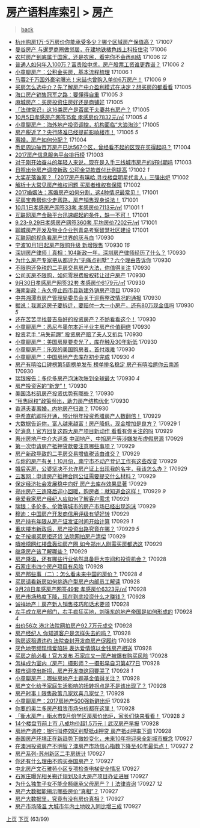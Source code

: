 [房产语料库索引](../../README.md)  > [房产](房产.md)
====
> [back](../README.md)

- [杭州购房1万-5万房价你能承受多少？哪个区域房产保值高？](http://jkwz.applinzi.com/ittc/7021467008573637648.html#%E6%9D%AD%E5%B7%9E%E8%B4%AD%E6%88%BF1%E4%B8%87-5%E4%B8%87%E6%88%BF%E4%BB%B7%E4%BD%A0%E8%83%BD%E6%89%BF%E5%8F%97%E5%A4%9A%E5%B0%91%EF%BC%9F%E5%93%AA%E4%B8%AA%E5%8C%BA%E5%9F%9F%E6%88%BF%E4%BA%A7%E4%BF%9D%E5%80%BC%E9%AB%98%EF%BC%9F) 171007  
- [曼谷房产 与暹罗商圈做邻居，在建地铁橘色线上科技住宅](http://jkwz.applinzi.com/ittc/7021465257153922064.html#%E6%9B%BC%E8%B0%B7%E6%88%BF%E4%BA%A7+%E4%B8%8E%E6%9A%B9%E7%BD%97%E5%95%86%E5%9C%88%E5%81%9A%E9%82%BB%E5%B1%85%EF%BC%8C%E5%9C%A8%E5%BB%BA%E5%9C%B0%E9%93%81%E6%A9%98%E8%89%B2%E7%BA%BF%E4%B8%8A%E7%A7%91%E6%8A%80%E4%BD%8F%E5%AE%85) 171006  
- [农村房产到底属于国家，还是农民，看完你不会再纠结](http://jkwz.applinzi.com/ittc/7021323604401325072.html#%E5%86%9C%E6%9D%91%E6%88%BF%E4%BA%A7%E5%88%B0%E5%BA%95%E5%B1%9E%E4%BA%8E%E5%9B%BD%E5%AE%B6%EF%BC%8C%E8%BF%98%E6%98%AF%E5%86%9C%E6%B0%91%EF%BC%8C%E7%9C%8B%E5%AE%8C%E4%BD%A0%E4%B8%8D%E4%BC%9A%E5%86%8D%E7%BA%A0%E7%BB%93) 171006 *12* 
- [普通人如何年入100万？富贵险中求，房产股票工资谁更靠谱？](http://jkwz.applinzi.com/ittc/7021245325929612305.html#%E6%99%AE%E9%80%9A%E4%BA%BA%E5%A6%82%E4%BD%95%E5%B9%B4%E5%85%A5100%E4%B8%87%EF%BC%9F%E5%AF%8C%E8%B4%B5%E9%99%A9%E4%B8%AD%E6%B1%82%EF%BC%8C%E6%88%BF%E4%BA%A7%E8%82%A1%E7%A5%A8%E5%B7%A5%E8%B5%84%E8%B0%81%E6%9B%B4%E9%9D%A0%E8%B0%B1%EF%BC%9F) 171006 *2* 
- [小童聊房产：公积金买房，基本流程梳理](http://jkwz.applinzi.com/ittc/7021234494558962705.html#%E5%B0%8F%E7%AB%A5%E8%81%8A%E6%88%BF%E4%BA%A7%EF%BC%9A%E5%85%AC%E7%A7%AF%E9%87%91%E4%B9%B0%E6%88%BF%EF%BC%8C%E5%9F%BA%E6%9C%AC%E6%B5%81%E7%A8%8B%E6%A2%B3%E7%90%86) 171006 *1* 
- [马蓉2千万国外豪宅曝光！宋喆也曾购入单价6万房产！](http://jkwz.applinzi.com/ittc/7021113821681419281.html#%E9%A9%AC%E8%93%892%E5%8D%83%E4%B8%87%E5%9B%BD%E5%A4%96%E8%B1%AA%E5%AE%85%E6%9B%9D%E5%85%89%EF%BC%81%E5%AE%8B%E5%96%86%E4%B9%9F%E6%9B%BE%E8%B4%AD%E5%85%A5%E5%8D%95%E4%BB%B76%E4%B8%87%E6%88%BF%E4%BA%A7%EF%BC%81) 171006 *9* 
- [买房怎么选中介？先了解房产中介盈利模式在决定？想买房的都看看](http://jkwz.applinzi.com/ittc/7021089167549924368.html#%E4%B9%B0%E6%88%BF%E6%80%8E%E4%B9%88%E9%80%89%E4%B8%AD%E4%BB%8B%EF%BC%9F%E5%85%88%E4%BA%86%E8%A7%A3%E6%88%BF%E4%BA%A7%E4%B8%AD%E4%BB%8B%E7%9B%88%E5%88%A9%E6%A8%A1%E5%BC%8F%E5%9C%A8%E5%86%B3%E5%AE%9A%EF%BC%9F%E6%83%B3%E4%B9%B0%E6%88%BF%E7%9A%84%E9%83%BD%E7%9C%8B%E7%9C%8B) 171005  
- [海口房产销售冠军之路：要懂得自重](http://jkwz.applinzi.com/ittc/7021079517479830545.html#%E6%B5%B7%E5%8F%A3%E6%88%BF%E4%BA%A7%E9%94%80%E5%94%AE%E5%86%A0%E5%86%9B%E4%B9%8B%E8%B7%AF%EF%BC%9A%E8%A6%81%E6%87%82%E5%BE%97%E8%87%AA%E9%87%8D) 171005 *3* 
- [麻城房产：买房投资住房好还是商铺好](http://jkwz.applinzi.com/ittc/7021071927123379216.html#%E9%BA%BB%E5%9F%8E%E6%88%BF%E4%BA%A7%EF%BC%9A%E4%B9%B0%E6%88%BF%E6%8A%95%E8%B5%84%E4%BD%8F%E6%88%BF%E5%A5%BD%E8%BF%98%E6%98%AF%E5%95%86%E9%93%BA%E5%A5%BD) 171005  
- [「法律常识」这16类房产是否属于夫妻共有房产？](http://jkwz.applinzi.com/ittc/7021059626500621328.html#%E3%80%8C%E6%B3%95%E5%BE%8B%E5%B8%B8%E8%AF%86%E3%80%8D%E8%BF%9916%E7%B1%BB%E6%88%BF%E4%BA%A7%E6%98%AF%E5%90%A6%E5%B1%9E%E4%BA%8E%E5%A4%AB%E5%A6%BB%E5%85%B1%E6%9C%89%E6%88%BF%E4%BA%A7%EF%BC%9F) 171005  
- [10月5日孝感房产网签15套 孝感房价7832元/㎡](http://jkwz.applinzi.com/ittc/7021020507821048849.html#10%E6%9C%885%E6%97%A5%E5%AD%9D%E6%84%9F%E6%88%BF%E4%BA%A7%E7%BD%91%E7%AD%BE15%E5%A5%97+%E5%AD%9D%E6%84%9F%E6%88%BF%E4%BB%B77832%E5%85%83%2F%E3%8E%A1) 171005 *4* 
- [小童聊房产：海外地产投资调控，机构面临“大浪淘沙”](http://jkwz.applinzi.com/ittc/7020876414038049808.html#%E5%B0%8F%E7%AB%A5%E8%81%8A%E6%88%BF%E4%BA%A7%EF%BC%9A%E6%B5%B7%E5%A4%96%E5%9C%B0%E4%BA%A7%E6%8A%95%E8%B5%84%E8%B0%83%E6%8E%A7%EF%BC%8C%E6%9C%BA%E6%9E%84%E9%9D%A2%E4%B8%B4%E2%80%9C%E5%A4%A7%E6%B5%AA%E6%B7%98%E6%B2%99%E2%80%9D) 171005  
- [房产税近了？央行降准已经提前影响楼市！](http://jkwz.applinzi.com/ittc/7020864317820503056.html#%E6%88%BF%E4%BA%A7%E7%A8%8E%E8%BF%91%E4%BA%86%EF%BC%9F%E5%A4%AE%E8%A1%8C%E9%99%8D%E5%87%86%E5%B7%B2%E7%BB%8F%E6%8F%90%E5%89%8D%E5%BD%B1%E5%93%8D%E6%A5%BC%E5%B8%82%EF%BC%81) 171005 *5* 
- [离婚，房产如何分配？](http://jkwz.applinzi.com/ittc/7019494158073594897.html#%E7%A6%BB%E5%A9%9A%EF%BC%8C%E6%88%BF%E4%BA%A7%E5%A6%82%E4%BD%95%E5%88%86%E9%85%8D%EF%BC%9F) 171004  
- [悉尼周边破百万房产已达567个区，曾经看不起的区现在买得起吗？](http://jkwz.applinzi.com/ittc/7020468373916484625.html#%E6%82%89%E5%B0%BC%E5%91%A8%E8%BE%B9%E7%A0%B4%E7%99%BE%E4%B8%87%E6%88%BF%E4%BA%A7%E5%B7%B2%E8%BE%BE567%E4%B8%AA%E5%8C%BA%EF%BC%8C%E6%9B%BE%E7%BB%8F%E7%9C%8B%E4%B8%8D%E8%B5%B7%E7%9A%84%E5%8C%BA%E7%8E%B0%E5%9C%A8%E4%B9%B0%E5%BE%97%E8%B5%B7%E5%90%97%EF%BC%9F) 171004  
- [2017房产信息服务平台排行榜](http://jkwz.applinzi.com/ittc/7020217083567277073.html#2017%E6%88%BF%E4%BA%A7%E4%BF%A1%E6%81%AF%E6%9C%8D%E5%8A%A1%E5%B9%B3%E5%8F%B0%E6%8E%92%E8%A1%8C%E6%A6%9C) 171003  
- [对于刚开始奋斗的年轻人来说，现在是入手三线城市房产的好时期吗](http://jkwz.applinzi.com/ittc/7020102775634134033.html#%E5%AF%B9%E4%BA%8E%E5%88%9A%E5%BC%80%E5%A7%8B%E5%A5%8B%E6%96%97%E7%9A%84%E5%B9%B4%E8%BD%BB%E4%BA%BA%E6%9D%A5%E8%AF%B4%EF%BC%8C%E7%8E%B0%E5%9C%A8%E6%98%AF%E5%85%A5%E6%89%8B%E4%B8%89%E7%BA%BF%E5%9F%8E%E5%B8%82%E6%88%BF%E4%BA%A7%E7%9A%84%E5%A5%BD%E6%97%B6%E6%9C%9F%E5%90%97) 171003  
- [日照出台房产调控新政 公积金贷款首付比例提高](http://jkwz.applinzi.com/ittc/7019904771258057745.html#%E6%97%A5%E7%85%A7%E5%87%BA%E5%8F%B0%E6%88%BF%E4%BA%A7%E8%B0%83%E6%8E%A7%E6%96%B0%E6%94%BF+%E5%85%AC%E7%A7%AF%E9%87%91%E8%B4%B7%E6%AC%BE%E9%A6%96%E4%BB%98%E6%AF%94%E4%BE%8B%E6%8F%90%E9%AB%98) 171002 *1* 
- [大奖花落谁家？「2017房产有嘻哈 寻找楼盘明星代言人」三强出炉](http://jkwz.applinzi.com/ittc/7019832279592076304.html#%E5%A4%A7%E5%A5%96%E8%8A%B1%E8%90%BD%E8%B0%81%E5%AE%B6%EF%BC%9F%E3%80%8C2017%E6%88%BF%E4%BA%A7%E6%9C%89%E5%98%BB%E5%93%88+%E5%AF%BB%E6%89%BE%E6%A5%BC%E7%9B%98%E6%98%8E%E6%98%9F%E4%BB%A3%E8%A8%80%E4%BA%BA%E3%80%8D%E4%B8%89%E5%BC%BA%E5%87%BA%E7%82%89) 171002  
- [解析十大常见房产维权问题 买房者维权有保障](http://jkwz.applinzi.com/ittc/7019787644702295056.html#%E8%A7%A3%E6%9E%90%E5%8D%81%E5%A4%A7%E5%B8%B8%E8%A7%81%E6%88%BF%E4%BA%A7%E7%BB%B4%E6%9D%83%E9%97%AE%E9%A2%98+%E4%B9%B0%E6%88%BF%E8%80%85%E7%BB%B4%E6%9D%83%E6%9C%89%E4%BF%9D%E9%9A%9C) 171002  
- [2017婚姻法：离婚房产如何分割，这4种情况最常见！](http://jkwz.applinzi.com/ittc/7019612584335115281.html#2017%E5%A9%9A%E5%A7%BB%E6%B3%95%EF%BC%9A%E7%A6%BB%E5%A9%9A%E6%88%BF%E4%BA%A7%E5%A6%82%E4%BD%95%E5%88%86%E5%89%B2%EF%BC%8C%E8%BF%994%E7%A7%8D%E6%83%85%E5%86%B5%E6%9C%80%E5%B8%B8%E8%A7%81%EF%BC%81) 171001  
- [买房宝典帮你少走弯路，房产销售现身说法！](http://jkwz.applinzi.com/ittc/7019578043973239825.html#%E4%B9%B0%E6%88%BF%E5%AE%9D%E5%85%B8%E5%B8%AE%E4%BD%A0%E5%B0%91%E8%B5%B0%E5%BC%AF%E8%B7%AF%EF%BC%8C%E6%88%BF%E4%BA%A7%E9%94%80%E5%94%AE%E7%8E%B0%E8%BA%AB%E8%AF%B4%E6%B3%95%EF%BC%81) 171001  
- [10月1日孝感房产网签33套 孝感房价7113元/㎡](http://jkwz.applinzi.com/ittc/7019529631265457169.html#10%E6%9C%881%E6%97%A5%E5%AD%9D%E6%84%9F%E6%88%BF%E4%BA%A7%E7%BD%91%E7%AD%BE33%E5%A5%97+%E5%AD%9D%E6%84%9F%E6%88%BF%E4%BB%B77113%E5%85%83%2F%E3%8E%A1) 171001 *1* 
- [互联网房产金融平台迅速崛起的条件，缺一不可！](http://jkwz.applinzi.com/ittc/7018372309440791568.html#%E4%BA%92%E8%81%94%E7%BD%91%E6%88%BF%E4%BA%A7%E9%87%91%E8%9E%8D%E5%B9%B3%E5%8F%B0%E8%BF%85%E9%80%9F%E5%B4%9B%E8%B5%B7%E7%9A%84%E6%9D%A1%E4%BB%B6%EF%BC%8C%E7%BC%BA%E4%B8%80%E4%B8%8D%E5%8F%AF%EF%BC%81) 171001  
- [9.23-9.29日孝感房产网签360套 平均房价7202元/㎡](http://jkwz.applinzi.com/ittc/7019383232959874064.html#9.23-9.29%E6%97%A5%E5%AD%9D%E6%84%9F%E6%88%BF%E4%BA%A7%E7%BD%91%E7%AD%BE360%E5%A5%97+%E5%B9%B3%E5%9D%87%E6%88%BF%E4%BB%B77202%E5%85%83%2F%E3%8E%A1) 171001  
- [聊城房产开发及物业企业到青岛考察智慧社区建设](http://jkwz.applinzi.com/ittc/7019254449225335824.html#%E8%81%8A%E5%9F%8E%E6%88%BF%E4%BA%A7%E5%BC%80%E5%8F%91%E5%8F%8A%E7%89%A9%E4%B8%9A%E4%BC%81%E4%B8%9A%E5%88%B0%E9%9D%92%E5%B2%9B%E8%80%83%E5%AF%9F%E6%99%BA%E6%85%A7%E7%A4%BE%E5%8C%BA%E5%BB%BA%E8%AE%BE) 171001  
- [互联网的视角看房产世界的灰与白](http://jkwz.applinzi.com/ittc/7019218879656756241.html#%E4%BA%92%E8%81%94%E7%BD%91%E7%9A%84%E8%A7%86%E8%A7%92%E7%9C%8B%E6%88%BF%E4%BA%A7%E4%B8%96%E7%95%8C%E7%9A%84%E7%81%B0%E4%B8%8E%E7%99%BD) 170930  
- [宁波10月1日起房产限购升级 新增限售](http://jkwz.applinzi.com/ittc/7019214468314301457.html#%E5%AE%81%E6%B3%A210%E6%9C%881%E6%97%A5%E8%B5%B7%E6%88%BF%E4%BA%A7%E9%99%90%E8%B4%AD%E5%8D%87%E7%BA%A7+%E6%96%B0%E5%A2%9E%E9%99%90%E5%94%AE) 170930 *16* 
- [深圳房产律师｜真相：104新政一年，深圳房产律师经历了什么？](http://jkwz.applinzi.com/ittc/7019189736328135696.html#%E6%B7%B1%E5%9C%B3%E6%88%BF%E4%BA%A7%E5%BE%8B%E5%B8%88%EF%BD%9C%E7%9C%9F%E7%9B%B8%EF%BC%9A104%E6%96%B0%E6%94%BF%E4%B8%80%E5%B9%B4%EF%BC%8C%E6%B7%B1%E5%9C%B3%E6%88%BF%E4%BA%A7%E5%BE%8B%E5%B8%88%E7%BB%8F%E5%8E%86%E4%BA%86%E4%BB%80%E4%B9%88%EF%BC%9F) 170930  
- [为什么房产专家把从都评为“无痛点别墅”？六个理由告诉你](http://jkwz.applinzi.com/ittc/7019185317171692560.html#%E4%B8%BA%E4%BB%80%E4%B9%88%E6%88%BF%E4%BA%A7%E4%B8%93%E5%AE%B6%E6%8A%8A%E4%BB%8E%E9%83%BD%E8%AF%84%E4%B8%BA%E2%80%9C%E6%97%A0%E7%97%9B%E7%82%B9%E5%88%AB%E5%A2%85%E2%80%9D%EF%BC%9F%E5%85%AD%E4%B8%AA%E7%90%86%E7%94%B1%E5%91%8A%E8%AF%89%E4%BD%A0) 170930  
- [不限购还免税的二手房交易房产大法，你值得关注](http://jkwz.applinzi.com/ittc/7019158820851549200.html#%E4%B8%8D%E9%99%90%E8%B4%AD%E8%BF%98%E5%85%8D%E7%A8%8E%E7%9A%84%E4%BA%8C%E6%89%8B%E6%88%BF%E4%BA%A4%E6%98%93%E6%88%BF%E4%BA%A7%E5%A4%A7%E6%B3%95%EF%BC%8C%E4%BD%A0%E5%80%BC%E5%BE%97%E5%85%B3%E6%B3%A8) 170930  
- [公司买房不限购，如何零税费股权转让过户房产](http://jkwz.applinzi.com/ittc/7019158820897686545.html#%E5%85%AC%E5%8F%B8%E4%B9%B0%E6%88%BF%E4%B8%8D%E9%99%90%E8%B4%AD%EF%BC%8C%E5%A6%82%E4%BD%95%E9%9B%B6%E7%A8%8E%E8%B4%B9%E8%82%A1%E6%9D%83%E8%BD%AC%E8%AE%A9%E8%BF%87%E6%88%B7%E6%88%BF%E4%BA%A7) 170930  
- [9月30日孝感房产网签32套 孝感房价6179元/㎡](http://jkwz.applinzi.com/ittc/7019159848061764624.html#9%E6%9C%8830%E6%97%A5%E5%AD%9D%E6%84%9F%E6%88%BF%E4%BA%A7%E7%BD%91%E7%AD%BE32%E5%A5%97+%E5%AD%9D%E6%84%9F%E6%88%BF%E4%BB%B76179%E5%85%83%2F%E3%8E%A1) 170930  
- [海南新政：永久停止四市县新建外销房产项目](http://jkwz.applinzi.com/ittc/7019142026879304720.html#%E6%B5%B7%E5%8D%97%E6%96%B0%E6%94%BF%EF%BC%9A%E6%B0%B8%E4%B9%85%E5%81%9C%E6%AD%A2%E5%9B%9B%E5%B8%82%E5%8E%BF%E6%96%B0%E5%BB%BA%E5%A4%96%E9%94%80%E6%88%BF%E4%BA%A7%E9%A1%B9%E7%9B%AE) 170930  
- [中共湘潭市房产管理局委员会关于巡察整改情况的通报](http://jkwz.applinzi.com/ittc/7019135594108814353.html#%E4%B8%AD%E5%85%B1%E6%B9%98%E6%BD%AD%E5%B8%82%E6%88%BF%E4%BA%A7%E7%AE%A1%E7%90%86%E5%B1%80%E5%A7%94%E5%91%98%E4%BC%9A%E5%85%B3%E4%BA%8E%E5%B7%A1%E5%AF%9F%E6%95%B4%E6%94%B9%E6%83%85%E5%86%B5%E7%9A%84%E9%80%9A%E6%8A%A5) 170930  
- [据说：我家这房子要拆迁，要赔付一大一小房产，还有80万现金值吗](http://jkwz.applinzi.com/ittc/7019129703582139408.html#%E6%8D%AE%E8%AF%B4%EF%BC%9A%E6%88%91%E5%AE%B6%E8%BF%99%E6%88%BF%E5%AD%90%E8%A6%81%E6%8B%86%E8%BF%81%EF%BC%8C%E8%A6%81%E8%B5%94%E4%BB%98%E4%B8%80%E5%A4%A7%E4%B8%80%E5%B0%8F%E6%88%BF%E4%BA%A7%EF%BC%8C%E8%BF%98%E6%9C%8980%E4%B8%87%E7%8E%B0%E9%87%91%E5%80%BC%E5%90%97) 170930 *5* 
- [还在苦苦寻找普吉岛好的投资房产？不妨看看这个！](http://jkwz.applinzi.com/ittc/7019102433442268176.html#%E8%BF%98%E5%9C%A8%E8%8B%A6%E8%8B%A6%E5%AF%BB%E6%89%BE%E6%99%AE%E5%90%89%E5%B2%9B%E5%A5%BD%E7%9A%84%E6%8A%95%E8%B5%84%E6%88%BF%E4%BA%A7%EF%BC%9F%E4%B8%8D%E5%A6%A8%E7%9C%8B%E7%9C%8B%E8%BF%99%E4%B8%AA%EF%BC%81) 170930  
- [小童聊房产：悉尼与墨尔本近半业主房产价值翻倍](http://jkwz.applinzi.com/ittc/7019096128459637777.html#%E5%B0%8F%E7%AB%A5%E8%81%8A%E6%88%BF%E4%BA%A7%EF%BC%9A%E6%82%89%E5%B0%BC%E4%B8%8E%E5%A2%A8%E5%B0%94%E6%9C%AC%E8%BF%91%E5%8D%8A%E4%B8%9A%E4%B8%BB%E6%88%BF%E4%BA%A7%E4%BB%B7%E5%80%BC%E7%BF%BB%E5%80%8D) 170930  
- [投资老手 “马失前蹄” 投资房产赔了夫人又折兵](http://jkwz.applinzi.com/ittc/7019095560785757200.html#%E6%8A%95%E8%B5%84%E8%80%81%E6%89%8B+%E2%80%9C%E9%A9%AC%E5%A4%B1%E5%89%8D%E8%B9%84%E2%80%9D+%E6%8A%95%E8%B5%84%E6%88%BF%E4%BA%A7%E8%B5%94%E4%BA%86%E5%A4%AB%E4%BA%BA%E5%8F%88%E6%8A%98%E5%85%B5) 170930  
- [小童聊房产：美国房屋要卖光了，库存触及30年新低](http://jkwz.applinzi.com/ittc/7019093796237870097.html#%E5%B0%8F%E7%AB%A5%E8%81%8A%E6%88%BF%E4%BA%A7%EF%BC%9A%E7%BE%8E%E5%9B%BD%E6%88%BF%E5%B1%8B%E8%A6%81%E5%8D%96%E5%85%89%E4%BA%86%EF%BC%8C%E5%BA%93%E5%AD%98%E8%A7%A6%E5%8F%8A30%E5%B9%B4%E6%96%B0%E4%BD%8E) 170930  
- [小童聊房产：乐观的美国购房者，首付艰难](http://jkwz.applinzi.com/ittc/7019092069837177872.html#%E5%B0%8F%E7%AB%A5%E8%81%8A%E6%88%BF%E4%BA%A7%EF%BC%9A%E4%B9%90%E8%A7%82%E7%9A%84%E7%BE%8E%E5%9B%BD%E8%B4%AD%E6%88%BF%E8%80%85%EF%BC%8C%E9%A6%96%E4%BB%98%E8%89%B0%E9%9A%BE) 170930  
- [小童聊房产：中国房地产去库存初步完成](http://jkwz.applinzi.com/ittc/7019091232394052625.html#%E5%B0%8F%E7%AB%A5%E8%81%8A%E6%88%BF%E4%BA%A7%EF%BC%9A%E4%B8%AD%E5%9B%BD%E6%88%BF%E5%9C%B0%E4%BA%A7%E5%8E%BB%E5%BA%93%E5%AD%98%E5%88%9D%E6%AD%A5%E5%AE%8C%E6%88%90) 170930 *4* 
- [房产有嘻哈口碑榜第5周榜单发布 榜单排名稳定 房产有嘻哈邀你云南游](http://jkwz.applinzi.com/ittc/7019060465307747345.html#%E6%88%BF%E4%BA%A7%E6%9C%89%E5%98%BB%E5%93%88%E5%8F%A3%E7%A2%91%E6%A6%9C%E7%AC%AC5%E5%91%A8%E6%A6%9C%E5%8D%95%E5%8F%91%E5%B8%83+%E6%A6%9C%E5%8D%95%E6%8E%92%E5%90%8D%E7%A8%B3%E5%AE%9A+%E6%88%BF%E4%BA%A7%E6%9C%89%E5%98%BB%E5%93%88%E9%82%80%E4%BD%A0%E4%BA%91%E5%8D%97%E6%B8%B8) 170930  
- [瑞银报告：多伦多房产泡沫吹胀到全球最大](http://jkwz.applinzi.com/ittc/7019037070297924625.html#%E7%91%9E%E9%93%B6%E6%8A%A5%E5%91%8A%EF%BC%9A%E5%A4%9A%E4%BC%A6%E5%A4%9A%E6%88%BF%E4%BA%A7%E6%B3%A1%E6%B2%AB%E5%90%B9%E8%83%80%E5%88%B0%E5%85%A8%E7%90%83%E6%9C%80%E5%A4%A7) 170930 *4* 
- [房产投资客的“新宠”！](http://jkwz.applinzi.com/ittc/7019033251153445905.html#%E6%88%BF%E4%BA%A7%E6%8A%95%E8%B5%84%E5%AE%A2%E7%9A%84%E2%80%9C%E6%96%B0%E5%AE%A0%E2%80%9D%EF%BC%81) 170930  
- [美国洛杉矶房产投资优势有哪些？](http://jkwz.applinzi.com/ittc/7019032259271853073.html#%E7%BE%8E%E5%9B%BD%E6%B4%9B%E6%9D%89%E7%9F%B6%E6%88%BF%E4%BA%A7%E6%8A%95%E8%B5%84%E4%BC%98%E5%8A%BF%E6%9C%89%E5%93%AA%E4%BA%9B%EF%BC%9F) 170930  
- [“租售同权”政策频出，助力房产结构优化](http://jkwz.applinzi.com/ittc/7019020825565594641.html#%E2%80%9C%E7%A7%9F%E5%94%AE%E5%90%8C%E6%9D%83%E2%80%9D%E6%94%BF%E7%AD%96%E9%A2%91%E5%87%BA%EF%BC%8C%E5%8A%A9%E5%8A%9B%E6%88%BF%E4%BA%A7%E7%BB%93%E6%9E%84%E4%BC%98%E5%8C%96) 170930  
- [香港夫妻离婚，内地房产归谁？](http://jkwz.applinzi.com/ittc/7019017822611702800.html#%E9%A6%99%E6%B8%AF%E5%A4%AB%E5%A6%BB%E7%A6%BB%E5%A9%9A%EF%BC%8C%E5%86%85%E5%9C%B0%E6%88%BF%E4%BA%A7%E5%BD%92%E8%B0%81%EF%BC%9F) 170930  
- [中希直航即将开通，预计明年投资希腊房产人数翻倍！](http://jkwz.applinzi.com/ittc/7018811704048354321.html#%E4%B8%AD%E5%B8%8C%E7%9B%B4%E8%88%AA%E5%8D%B3%E5%B0%86%E5%BC%80%E9%80%9A%EF%BC%8C%E9%A2%84%E8%AE%A1%E6%98%8E%E5%B9%B4%E6%8A%95%E8%B5%84%E5%B8%8C%E8%85%8A%E6%88%BF%E4%BA%A7%E4%BA%BA%E6%95%B0%E7%BF%BB%E5%80%8D%EF%BC%81) 170929  
- [大数据告诉你，富人越来越富！房产降低，现金增加是良方？](http://jkwz.applinzi.com/ittc/7018780540533212176.html#%E5%A4%A7%E6%95%B0%E6%8D%AE%E5%91%8A%E8%AF%89%E4%BD%A0%EF%BC%8C%E5%AF%8C%E4%BA%BA%E8%B6%8A%E6%9D%A5%E8%B6%8A%E5%AF%8C%EF%BC%81%E6%88%BF%E4%BA%A7%E9%99%8D%E4%BD%8E%EF%BC%8C%E7%8E%B0%E9%87%91%E5%A2%9E%E5%8A%A0%E6%98%AF%E8%89%AF%E6%96%B9%EF%BC%9F) 170929 *1* 
- [好消息！官方回复这四大房产项目新动作 看看有你关注的吗](http://jkwz.applinzi.com/ittc/7018775969823982609.html#%E5%A5%BD%E6%B6%88%E6%81%AF%EF%BC%81%E5%AE%98%E6%96%B9%E5%9B%9E%E5%A4%8D%E8%BF%99%E5%9B%9B%E5%A4%A7%E6%88%BF%E4%BA%A7%E9%A1%B9%E7%9B%AE%E6%96%B0%E5%8A%A8%E4%BD%9C+%E7%9C%8B%E7%9C%8B%E6%9C%89%E4%BD%A0%E5%85%B3%E6%B3%A8%E7%9A%84%E5%90%97) 170929  
- [惠州房地产中介大巡查 中润地产、中旭房产等涉嫌发布虚假房源](http://jkwz.applinzi.com/ittc/7018773738177430545.html#%E6%83%A0%E5%B7%9E%E6%88%BF%E5%9C%B0%E4%BA%A7%E4%B8%AD%E4%BB%8B%E5%A4%A7%E5%B7%A1%E6%9F%A5+%E4%B8%AD%E6%B6%A6%E5%9C%B0%E4%BA%A7%E3%80%81%E4%B8%AD%E6%97%AD%E6%88%BF%E4%BA%A7%E7%AD%89%E6%B6%89%E5%AB%8C%E5%8F%91%E5%B8%83%E8%99%9A%E5%81%87%E6%88%BF%E6%BA%90) 170929  
- [第一次申请房产抵押贷款要注意哪些事项？](http://jkwz.applinzi.com/ittc/7018760760191353872.html#%E7%AC%AC%E4%B8%80%E6%AC%A1%E7%94%B3%E8%AF%B7%E6%88%BF%E4%BA%A7%E6%8A%B5%E6%8A%BC%E8%B4%B7%E6%AC%BE%E8%A6%81%E6%B3%A8%E6%84%8F%E5%93%AA%E4%BA%9B%E4%BA%8B%E9%A1%B9%EF%BC%9F) 170929  
- [房产新政导致的二手房交易增值税该由谁交？](http://jkwz.applinzi.com/ittc/7018744885975450641.html#%E6%88%BF%E4%BA%A7%E6%96%B0%E6%94%BF%E5%AF%BC%E8%87%B4%E7%9A%84%E4%BA%8C%E6%89%8B%E6%88%BF%E4%BA%A4%E6%98%93%E5%A2%9E%E5%80%BC%E7%A8%8E%E8%AF%A5%E7%94%B1%E8%B0%81%E4%BA%A4%EF%BC%9F) 170929  
- [与你的房产有关！10月份，南宁市不动产登记工作有这些改变](http://jkwz.applinzi.com/ittc/7018732683474240529.html#%E4%B8%8E%E4%BD%A0%E7%9A%84%E6%88%BF%E4%BA%A7%E6%9C%89%E5%85%B3%EF%BC%8110%E6%9C%88%E4%BB%BD%EF%BC%8C%E5%8D%97%E5%AE%81%E5%B8%82%E4%B8%8D%E5%8A%A8%E4%BA%A7%E7%99%BB%E8%AE%B0%E5%B7%A5%E4%BD%9C%E6%9C%89%E8%BF%99%E4%BA%9B%E6%94%B9%E5%8F%98) 170929  
- [婚后买房，公婆坚决不允许房产证上出现我的名字，我该怎么办？](http://jkwz.applinzi.com/ittc/7018726201512952848.html#%E5%A9%9A%E5%90%8E%E4%B9%B0%E6%88%BF%EF%BC%8C%E5%85%AC%E5%A9%86%E5%9D%9A%E5%86%B3%E4%B8%8D%E5%85%81%E8%AE%B8%E6%88%BF%E4%BA%A7%E8%AF%81%E4%B8%8A%E5%87%BA%E7%8E%B0%E6%88%91%E7%9A%84%E5%90%8D%E5%AD%97%EF%BC%8C%E6%88%91%E8%AF%A5%E6%80%8E%E4%B9%88%E5%8A%9E%EF%BC%9F) 170929  
- [云客网：申请房产抵押合同公证需要提交什么材料？](http://jkwz.applinzi.com/ittc/7018698340781523985.html#%E4%BA%91%E5%AE%A2%E7%BD%91%EF%BC%9A%E7%94%B3%E8%AF%B7%E6%88%BF%E4%BA%A7%E6%8A%B5%E6%8A%BC%E5%90%88%E5%90%8C%E5%85%AC%E8%AF%81%E9%9C%80%E8%A6%81%E6%8F%90%E4%BA%A4%E4%BB%80%E4%B9%88%E6%9D%90%E6%96%99%EF%BC%9F) 170929  
- [保定经济社会发展稳中向好 房产去库存效果显著](http://jkwz.applinzi.com/ittc/7018679768986420240.html#%E4%BF%9D%E5%AE%9A%E7%BB%8F%E6%B5%8E%E7%A4%BE%E4%BC%9A%E5%8F%91%E5%B1%95%E7%A8%B3%E4%B8%AD%E5%90%91%E5%A5%BD+%E6%88%BF%E4%BA%A7%E5%8E%BB%E5%BA%93%E5%AD%98%E6%95%88%E6%9E%9C%E6%98%BE%E8%91%97) 170929  
- [郑州房产三连降后迎小回暖，购房者：就知道会这样！](http://jkwz.applinzi.com/ittc/7018398555256128529.html#%E9%83%91%E5%B7%9E%E6%88%BF%E4%BA%A7%E4%B8%89%E8%BF%9E%E9%99%8D%E5%90%8E%E8%BF%8E%E5%B0%8F%E5%9B%9E%E6%9A%96%EF%BC%8C%E8%B4%AD%E6%88%BF%E8%80%85%EF%BC%9A%E5%B0%B1%E7%9F%A5%E9%81%93%E4%BC%9A%E8%BF%99%E6%A0%B7%EF%BC%81) 170929 *9* 
- [我爱我家房产经纪人应如何了解客户需求](http://jkwz.applinzi.com/ittc/7018663062264087568.html#%E6%88%91%E7%88%B1%E6%88%91%E5%AE%B6%E6%88%BF%E4%BA%A7%E7%BB%8F%E7%BA%AA%E4%BA%BA%E5%BA%94%E5%A6%82%E4%BD%95%E4%BA%86%E8%A7%A3%E5%AE%A2%E6%88%B7%E9%9C%80%E6%B1%82) 170929  
- [瑞银：多伦多、伦敦等城市的房产市场已经出现泡沫](http://jkwz.applinzi.com/ittc/7018662612802470928.html#%E7%91%9E%E9%93%B6%EF%BC%9A%E5%A4%9A%E4%BC%A6%E5%A4%9A%E3%80%81%E4%BC%A6%E6%95%A6%E7%AD%89%E5%9F%8E%E5%B8%82%E7%9A%84%E6%88%BF%E4%BA%A7%E5%B8%82%E5%9C%BA%E5%B7%B2%E7%BB%8F%E5%87%BA%E7%8E%B0%E6%B3%A1%E6%B2%AB) 170929  
- [穆迪：中国房产开发商信用评级有望好转](http://jkwz.applinzi.com/ittc/7018661117285630992.html#%E7%A9%86%E8%BF%AA%EF%BC%9A%E4%B8%AD%E5%9B%BD%E6%88%BF%E4%BA%A7%E5%BC%80%E5%8F%91%E5%95%86%E4%BF%A1%E7%94%A8%E8%AF%84%E7%BA%A7%E6%9C%89%E6%9C%9B%E5%A5%BD%E8%BD%AC) 170929  
- [房产持有年限从房产证发证时间开始计算](http://jkwz.applinzi.com/ittc/7018658222116963344.html#%E6%88%BF%E4%BA%A7%E6%8C%81%E6%9C%89%E5%B9%B4%E9%99%90%E4%BB%8E%E6%88%BF%E4%BA%A7%E8%AF%81%E5%8F%91%E8%AF%81%E6%97%B6%E9%97%B4%E5%BC%80%E5%A7%8B%E8%AE%A1%E7%AE%97) 170929 *1* 
- [重庆楼市新政后，房产投资出路究竟在哪？](http://jkwz.applinzi.com/ittc/7018656731327104017.html#%E9%87%8D%E5%BA%86%E6%A5%BC%E5%B8%82%E6%96%B0%E6%94%BF%E5%90%8E%EF%BC%8C%E6%88%BF%E4%BA%A7%E6%8A%95%E8%B5%84%E5%87%BA%E8%B7%AF%E7%A9%B6%E7%AB%9F%E5%9C%A8%E5%93%AA%EF%BC%9F) 170929 *5* 
- [女子按揭买房拒还贷 法院网拍房产清偿](http://jkwz.applinzi.com/ittc/7018655646571037713.html#%E5%A5%B3%E5%AD%90%E6%8C%89%E6%8F%AD%E4%B9%B0%E6%88%BF%E6%8B%92%E8%BF%98%E8%B4%B7+%E6%B3%95%E9%99%A2%E7%BD%91%E6%8B%8D%E6%88%BF%E4%BA%A7%E6%B8%85%E5%81%BF) 170929  
- [嘻哈榜网红楼盘轰动房产圈 如今郑州人刚需买房都选这](http://jkwz.applinzi.com/ittc/7018654019990586385.html#%E5%98%BB%E5%93%88%E6%A6%9C%E7%BD%91%E7%BA%A2%E6%A5%BC%E7%9B%98%E8%BD%B0%E5%8A%A8%E6%88%BF%E4%BA%A7%E5%9C%88+%E5%A6%82%E4%BB%8A%E9%83%91%E5%B7%9E%E4%BA%BA%E5%88%9A%E9%9C%80%E4%B9%B0%E6%88%BF%E9%83%BD%E9%80%89%E8%BF%99) 170929  
- [继承房产该了解哪些？](http://jkwz.applinzi.com/ittc/7018365855346459665.html#%E7%BB%A7%E6%89%BF%E6%88%BF%E4%BA%A7%E8%AF%A5%E4%BA%86%E8%A7%A3%E5%93%AA%E4%BA%9B%EF%BC%9F) 170929  
- [房产降温，还有哪些行业依然具备巨大空间和投资机会？](http://jkwz.applinzi.com/ittc/7018490684330476560.html#%E6%88%BF%E4%BA%A7%E9%99%8D%E6%B8%A9%EF%BC%8C%E8%BF%98%E6%9C%89%E5%93%AA%E4%BA%9B%E8%A1%8C%E4%B8%9A%E4%BE%9D%E7%84%B6%E5%85%B7%E5%A4%87%E5%B7%A8%E5%A4%A7%E7%A9%BA%E9%97%B4%E5%92%8C%E6%8A%95%E8%B5%84%E6%9C%BA%E4%BC%9A%EF%BC%9F) 170928  
- [石家庄市四个房产项目有风险](http://jkwz.applinzi.com/ittc/7018479632167470096.html#%E7%9F%B3%E5%AE%B6%E5%BA%84%E5%B8%82%E5%9B%9B%E4%B8%AA%E6%88%BF%E4%BA%A7%E9%A1%B9%E7%9B%AE%E6%9C%89%E9%A3%8E%E9%99%A9) 170928  
- [房产那些事（二）：怎么看未来中国的房价？](http://jkwz.applinzi.com/ittc/7018455820109612048.html#%E6%88%BF%E4%BA%A7%E9%82%A3%E4%BA%9B%E4%BA%8B%EF%BC%88%E4%BA%8C%EF%BC%89%EF%BC%9A%E6%80%8E%E4%B9%88%E7%9C%8B%E6%9C%AA%E6%9D%A5%E4%B8%AD%E5%9B%BD%E7%9A%84%E6%88%BF%E4%BB%B7%EF%BC%9F) 170928 *4* 
- [买房请看新房如何挑选户型房产内部员工解读](http://jkwz.applinzi.com/ittc/7018453641776858129.html#%E4%B9%B0%E6%88%BF%E8%AF%B7%E7%9C%8B%E6%96%B0%E6%88%BF%E5%A6%82%E4%BD%95%E6%8C%91%E9%80%89%E6%88%B7%E5%9E%8B%E6%88%BF%E4%BA%A7%E5%86%85%E9%83%A8%E5%91%98%E5%B7%A5%E8%A7%A3%E8%AF%BB) 170928  
- [9月28日孝感房产网签49套 孝感房价6323元/㎡](http://jkwz.applinzi.com/ittc/7018420612907926544.html#9%E6%9C%8828%E6%97%A5%E5%AD%9D%E6%84%9F%E6%88%BF%E4%BA%A7%E7%BD%91%E7%AD%BE49%E5%A5%97+%E5%AD%9D%E6%84%9F%E6%88%BF%E4%BB%B76323%E5%85%83%2F%E3%8E%A1) 170928  
- [房产市场热度下降，现在到底投资什么才赚钱？](http://jkwz.applinzi.com/ittc/7018425601843790865.html#%E6%88%BF%E4%BA%A7%E5%B8%82%E5%9C%BA%E7%83%AD%E5%BA%A6%E4%B8%8B%E9%99%8D%EF%BC%8C%E7%8E%B0%E5%9C%A8%E5%88%B0%E5%BA%95%E6%8A%95%E8%B5%84%E4%BB%80%E4%B9%88%E6%89%8D%E8%B5%9A%E9%92%B1%EF%BC%9F) 170928  
- [诚祥地产｜房产新人销售技巧和话术要领](http://jkwz.applinzi.com/ittc/7018406374890013712.html#%E8%AF%9A%E7%A5%A5%E5%9C%B0%E4%BA%A7%EF%BD%9C%E6%88%BF%E4%BA%A7%E6%96%B0%E4%BA%BA%E9%94%80%E5%94%AE%E6%8A%80%E5%B7%A7%E5%92%8C%E8%AF%9D%E6%9C%AF%E8%A6%81%E9%A2%86) 170928  
- [左手成立房产部门，右手疯狂买地，刘强东的地产帝国是如何形成的](http://jkwz.applinzi.com/ittc/7018402894527857680.html#%E5%B7%A6%E6%89%8B%E6%88%90%E7%AB%8B%E6%88%BF%E4%BA%A7%E9%83%A8%E9%97%A8%EF%BC%8C%E5%8F%B3%E6%89%8B%E7%96%AF%E7%8B%82%E4%B9%B0%E5%9C%B0%EF%BC%8C%E5%88%98%E5%BC%BA%E4%B8%9C%E7%9A%84%E5%9C%B0%E4%BA%A7%E5%B8%9D%E5%9B%BD%E6%98%AF%E5%A6%82%E4%BD%95%E5%BD%A2%E6%88%90%E7%9A%84) 170928 *4* 
- [出价56次 港北法院网拍房产92.7万元成交](http://jkwz.applinzi.com/ittc/7018401901945816080.html#%E5%87%BA%E4%BB%B756%E6%AC%A1+%E6%B8%AF%E5%8C%97%E6%B3%95%E9%99%A2%E7%BD%91%E6%8B%8D%E6%88%BF%E4%BA%A792.7%E4%B8%87%E5%85%83%E6%88%90%E4%BA%A4) 170928  
- [房产经纪人 你知道客户是怎样失去的吗？](http://jkwz.applinzi.com/ittc/7018395558585304080.html#%E6%88%BF%E4%BA%A7%E7%BB%8F%E7%BA%AA%E4%BA%BA+%E4%BD%A0%E7%9F%A5%E9%81%93%E5%AE%A2%E6%88%B7%E6%98%AF%E6%80%8E%E6%A0%B7%E5%A4%B1%E5%8E%BB%E7%9A%84%E5%90%97%EF%BC%9F) 170928  
- [购房返租遭违约 法院查封开发商房产促履约](http://jkwz.applinzi.com/ittc/7018390787052798993.html#%E8%B4%AD%E6%88%BF%E8%BF%94%E7%A7%9F%E9%81%AD%E8%BF%9D%E7%BA%A6+%E6%B3%95%E9%99%A2%E6%9F%A5%E5%B0%81%E5%BC%80%E5%8F%91%E5%95%86%E6%88%BF%E4%BA%A7%E4%BF%83%E5%B1%A5%E7%BA%A6) 170928  
- [灰色地带频现情爱陷阱 表达爱情慎以金钱房产相送](http://jkwz.applinzi.com/ittc/7018365064590132240.html#%E7%81%B0%E8%89%B2%E5%9C%B0%E5%B8%A6%E9%A2%91%E7%8E%B0%E6%83%85%E7%88%B1%E9%99%B7%E9%98%B1+%E8%A1%A8%E8%BE%BE%E7%88%B1%E6%83%85%E6%85%8E%E4%BB%A5%E9%87%91%E9%92%B1%E6%88%BF%E4%BA%A7%E7%9B%B8%E9%80%81) 170928  
- [买房之前必看！官方发布 石家庄又一房产被爆有购买风险](http://jkwz.applinzi.com/ittc/7018362919048446992.html#%E4%B9%B0%E6%88%BF%E4%B9%8B%E5%89%8D%E5%BF%85%E7%9C%8B%EF%BC%81%E5%AE%98%E6%96%B9%E5%8F%91%E5%B8%83+%E7%9F%B3%E5%AE%B6%E5%BA%84%E5%8F%88%E4%B8%80%E6%88%BF%E4%BA%A7%E8%A2%AB%E7%88%86%E6%9C%89%E8%B4%AD%E4%B9%B0%E9%A3%8E%E9%99%A9) 170928  
- [怎样成为室内（房产）摄影师？—摄影早自习第477日](http://jkwz.applinzi.com/ittc/7018361587608585232.html#%E6%80%8E%E6%A0%B7%E6%88%90%E4%B8%BA%E5%AE%A4%E5%86%85%EF%BC%88%E6%88%BF%E4%BA%A7%EF%BC%89%E6%91%84%E5%BD%B1%E5%B8%88%EF%BC%9F%E2%80%94%E6%91%84%E5%BD%B1%E6%97%A9%E8%87%AA%E4%B9%A0%E7%AC%AC477%E6%97%A5) 170928  
- [楼市调控出新招，房产开发商这回要哭了](http://jkwz.applinzi.com/ittc/7018342939242267665.html#%E6%A5%BC%E5%B8%82%E8%B0%83%E6%8E%A7%E5%87%BA%E6%96%B0%E6%8B%9B%EF%BC%8C%E6%88%BF%E4%BA%A7%E5%BC%80%E5%8F%91%E5%95%86%E8%BF%99%E5%9B%9E%E8%A6%81%E5%93%AD%E4%BA%86) 170928 *1* 
- [小童聊房产：哪些房地产主题基金值得关注？](http://jkwz.applinzi.com/ittc/7018341873150854161.html#%E5%B0%8F%E7%AB%A5%E8%81%8A%E6%88%BF%E4%BA%A7%EF%BC%9A%E5%93%AA%E4%BA%9B%E6%88%BF%E5%9C%B0%E4%BA%A7%E4%B8%BB%E9%A2%98%E5%9F%BA%E9%87%91%E5%80%BC%E5%BE%97%E5%85%B3%E6%B3%A8%EF%BC%9F) 170928  
- [房产文化给予家庭生活影响的扭转拐点是不是该出现了？](http://jkwz.applinzi.com/ittc/7018322236514239505.html#%E6%88%BF%E4%BA%A7%E6%96%87%E5%8C%96%E7%BB%99%E4%BA%88%E5%AE%B6%E5%BA%AD%E7%94%9F%E6%B4%BB%E5%BD%B1%E5%93%8D%E7%9A%84%E6%89%AD%E8%BD%AC%E6%8B%90%E7%82%B9%E6%98%AF%E4%B8%8D%E6%98%AF%E8%AF%A5%E5%87%BA%E7%8E%B0%E4%BA%86%EF%BC%9F) 170928  
- [房产时事丨限售政策几家欢喜几家忧？](http://jkwz.applinzi.com/ittc/7018298996278428688.html#%E6%88%BF%E4%BA%A7%E6%97%B6%E4%BA%8B%E4%B8%A8%E9%99%90%E5%94%AE%E6%94%BF%E7%AD%96%E5%87%A0%E5%AE%B6%E6%AC%A2%E5%96%9C%E5%87%A0%E5%AE%B6%E5%BF%A7%EF%BC%9F) 170928  
- [小童聊房产：2017房地产500强新鲜出炉](http://jkwz.applinzi.com/ittc/7018298650831356945.html#%E5%B0%8F%E7%AB%A5%E8%81%8A%E6%88%BF%E4%BA%A7%EF%BC%9A2017%E6%88%BF%E5%9C%B0%E4%BA%A7500%E5%BC%BA%E6%96%B0%E9%B2%9C%E5%87%BA%E7%82%89) 170928  
- [你要的奥兰多房产租赁市场分析都在这里！](http://jkwz.applinzi.com/ittc/7018295795915424785.html#%E4%BD%A0%E8%A6%81%E7%9A%84%E5%A5%A5%E5%85%B0%E5%A4%9A%E6%88%BF%E4%BA%A7%E7%A7%9F%E8%B5%81%E5%B8%82%E5%9C%BA%E5%88%86%E6%9E%90%E9%83%BD%E5%9C%A8%E8%BF%99%E9%87%8C%EF%BC%81) 170928  
- [「衡水房产」衡水市9月份学区房房价出炉，家长们快来看看！](http://jkwz.applinzi.com/ittc/7018276503819912208.html#%E3%80%8C%E8%A1%A1%E6%B0%B4%E6%88%BF%E4%BA%A7%E3%80%8D%E8%A1%A1%E6%B0%B4%E5%B8%829%E6%9C%88%E4%BB%BD%E5%AD%A6%E5%8C%BA%E6%88%BF%E6%88%BF%E4%BB%B7%E5%87%BA%E7%82%89%EF%BC%8C%E5%AE%B6%E9%95%BF%E4%BB%AC%E5%BF%AB%E6%9D%A5%E7%9C%8B%E7%9C%8B%EF%BC%81) 170928 *3* 
- [14个楼盘节前上市 八成均价超1.5万元｜武汉房产早报](http://jkwz.applinzi.com/ittc/7018274341261935633.html#14%E4%B8%AA%E6%A5%BC%E7%9B%98%E8%8A%82%E5%89%8D%E4%B8%8A%E5%B8%82+%E5%85%AB%E6%88%90%E5%9D%87%E4%BB%B7%E8%B6%851.5%E4%B8%87%E5%85%83%EF%BD%9C%E6%AD%A6%E6%B1%89%E6%88%BF%E4%BA%A7%E6%97%A9%E6%8A%A5) 170928  
- [房地产调控：银行叫停郊区别墅抵di押贷 房产抵di押率下调](http://jkwz.applinzi.com/ittc/7018250692853236752.html#%E6%88%BF%E5%9C%B0%E4%BA%A7%E8%B0%83%E6%8E%A7%EF%BC%9A%E9%93%B6%E8%A1%8C%E5%8F%AB%E5%81%9C%E9%83%8A%E5%8C%BA%E5%88%AB%E5%A2%85%E6%8A%B5di%E6%8A%BC%E8%B4%B7+%E6%88%BF%E4%BA%A7%E6%8A%B5di%E6%8A%BC%E7%8E%87%E4%B8%8B%E8%B0%83) 170928  
- [泰国房产环境正在新趋势下微妙变化，未来10年将迎来全新城市概念](http://jkwz.applinzi.com/ittc/7018105894313919505.html#%E6%B3%B0%E5%9B%BD%E6%88%BF%E4%BA%A7%E7%8E%AF%E5%A2%83%E6%AD%A3%E5%9C%A8%E6%96%B0%E8%B6%8B%E5%8A%BF%E4%B8%8B%E5%BE%AE%E5%A6%99%E5%8F%98%E5%8C%96%EF%BC%8C%E6%9C%AA%E6%9D%A510%E5%B9%B4%E5%B0%86%E8%BF%8E%E6%9D%A5%E5%85%A8%E6%96%B0%E5%9F%8E%E5%B8%82%E6%A6%82%E5%BF%B5) 170927  
- [在澳洲投资房产不明智？澳房产市场信心指数下降至40年最低点！](http://jkwz.applinzi.com/ittc/7018088039774159889.html#%E5%9C%A8%E6%BE%B3%E6%B4%B2%E6%8A%95%E8%B5%84%E6%88%BF%E4%BA%A7%E4%B8%8D%E6%98%8E%E6%99%BA%EF%BC%9F%E6%BE%B3%E6%88%BF%E4%BA%A7%E5%B8%82%E5%9C%BA%E4%BF%A1%E5%BF%83%E6%8C%87%E6%95%B0%E4%B8%8B%E9%99%8D%E8%87%B340%E5%B9%B4%E6%9C%80%E4%BD%8E%E7%82%B9%EF%BC%81) 170927 *2* 
- [房产系列-苏州新区二手房统计](http://jkwz.applinzi.com/ittc/7018048321409778704.html#%E6%88%BF%E4%BA%A7%E7%B3%BB%E5%88%97-%E8%8B%8F%E5%B7%9E%E6%96%B0%E5%8C%BA%E4%BA%8C%E6%89%8B%E6%88%BF%E7%BB%9F%E8%AE%A1) 170927  
- [你还有什么理由不购买泰国房产？](http://jkwz.applinzi.com/ittc/7018056172769379344.html#%E4%BD%A0%E8%BF%98%E6%9C%89%E4%BB%80%E4%B9%88%E7%90%86%E7%94%B1%E4%B8%8D%E8%B4%AD%E4%B9%B0%E6%B3%B0%E5%9B%BD%E6%88%BF%E4%BA%A7%EF%BC%9F) 170927  
- [中北房产文石雅苑小区专项检查电梯安全情况](http://jkwz.applinzi.com/ittc/7018039191030727696.html#%E4%B8%AD%E5%8C%97%E6%88%BF%E4%BA%A7%E6%96%87%E7%9F%B3%E9%9B%85%E8%8B%91%E5%B0%8F%E5%8C%BA%E4%B8%93%E9%A1%B9%E6%A3%80%E6%9F%A5%E7%94%B5%E6%A2%AF%E5%AE%89%E5%85%A8%E6%83%85%E5%86%B5) 170927  
- [石家庄曝光相关搬迁规划及8大房产项目办证进展](http://jkwz.applinzi.com/ittc/7018037368077157392.html#%E7%9F%B3%E5%AE%B6%E5%BA%84%E6%9B%9D%E5%85%89%E7%9B%B8%E5%85%B3%E6%90%AC%E8%BF%81%E8%A7%84%E5%88%92%E5%8F%8A8%E5%A4%A7%E6%88%BF%E4%BA%A7%E9%A1%B9%E7%9B%AE%E5%8A%9E%E8%AF%81%E8%BF%9B%E5%B1%95) 170927  
- [为什么独生子女不能全额继承父母房产？丨法律咨询](http://jkwz.applinzi.com/ittc/7018023508154778640.html#%E4%B8%BA%E4%BB%80%E4%B9%88%E7%8B%AC%E7%94%9F%E5%AD%90%E5%A5%B3%E4%B8%8D%E8%83%BD%E5%85%A8%E9%A2%9D%E7%BB%A7%E6%89%BF%E7%88%B6%E6%AF%8D%E6%88%BF%E4%BA%A7%EF%BC%9F%E4%B8%A8%E6%B3%95%E5%BE%8B%E5%92%A8%E8%AF%A2) 170927 *12* 
- [房产大数据能揭示哪些房价“真相”？](http://jkwz.applinzi.com/ittc/7017978683367883793.html#%E6%88%BF%E4%BA%A7%E5%A4%A7%E6%95%B0%E6%8D%AE%E8%83%BD%E6%8F%AD%E7%A4%BA%E5%93%AA%E4%BA%9B%E6%88%BF%E4%BB%B7%E2%80%9C%E7%9C%9F%E7%9B%B8%E2%80%9D%EF%BC%9F) 170927  
- [房产大数据里，究竟有没有房价真相？](http://jkwz.applinzi.com/ittc/7017978672504636432.html#%E6%88%BF%E4%BA%A7%E5%A4%A7%E6%95%B0%E6%8D%AE%E9%87%8C%EF%BC%8C%E7%A9%B6%E7%AB%9F%E6%9C%89%E6%B2%A1%E6%9C%89%E6%88%BF%E4%BB%B7%E7%9C%9F%E7%9B%B8%EF%BC%9F) 170927  
- [房产市场降温 大城市年内土地收入同比增三成](http://jkwz.applinzi.com/ittc/7017983425833862160.html#%E6%88%BF%E4%BA%A7%E5%B8%82%E5%9C%BA%E9%99%8D%E6%B8%A9+%E5%A4%A7%E5%9F%8E%E5%B8%82%E5%B9%B4%E5%86%85%E5%9C%9F%E5%9C%B0%E6%94%B6%E5%85%A5%E5%90%8C%E6%AF%94%E5%A2%9E%E4%B8%89%E6%88%90) 170927  


 [上页](房产64.md) [下页](房产62.md)          (63/99)